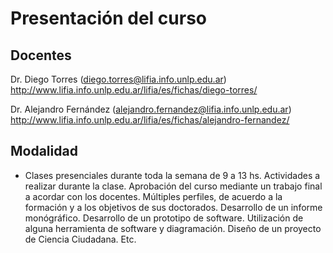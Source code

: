 # Presentación del curso

## Docentes
Dr. Diego Torres (diego.torres@lifia.info.unlp.edu.ar)
http://www.lifia.info.unlp.edu.ar/lifia/es/fichas/diego-torres/ 

Dr. Alejandro Fernández (alejandro.fernandez@lifia.info.unlp.edu.ar)
http://www.lifia.info.unlp.edu.ar/lifia/es/fichas/alejandro-fernandez/

## Modalidad

* Clases presenciales durante toda la semana de 9 a 13 hs.
Actividades a realizar durante la clase.
Aprobación del curso mediante un trabajo final a acordar con los docentes.
Múltiples perfiles, de acuerdo a la formación y a los objetivos de sus doctorados.
Desarrollo de un informe monógráfico.
Desarrollo de un prototipo de software.
Utilización de alguna herramienta de software y diagramación.
Diseño de un proyecto de Ciencia Ciudadana.
Etc. 

